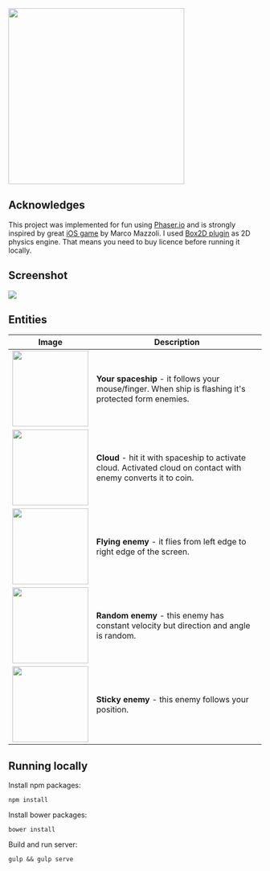 <img src="https://raw.githubusercontent.com/czajkovsky/spirit-js/master/readme/logo.png" width="350">

## Acknowledges
This project was implemented for fun using [Phaser.io](http://phaser.io/) and is strongly inspired by great [iOS game](https://itunes.apple.com/us/app/spirit/id354998923?mt=8) by Marco Mazzoli. I used [Box2D plugin](http://phaser.io/shop/plugins/box2d) as 2D physics engine. That means you need to buy licence before running it locally.

## Screenshot
<img src="https://raw.githubusercontent.com/czajkovsky/spirit-js/master/readme/screen.png">

## Entities
Image  | Description
--------------| -------------
<img src="https://raw.githubusercontent.com/czajkovsky/spirit-js/master/readme/rocket.png" width="151"> | **Your spaceship** - it follows your mouse/finger. When ship is flashing it's protected form enemies.
<img src="https://raw.githubusercontent.com/czajkovsky/spirit-js/master/readme/cloud.png" width="151"> | **Cloud** - hit it with spaceship to activate cloud. Activated cloud on contact with enemy converts it to coin.
<img src="https://raw.githubusercontent.com/czajkovsky/spirit-js/master/readme/enemy-flying.png" width="151"> | **Flying enemy** - it flies from left edge to right edge of the screen.
<img src="https://raw.githubusercontent.com/czajkovsky/spirit-js/master/readme/enemy-random.png" width="151"> | **Random enemy** - this enemy has constant velocity but direction and angle is random.
<img src="https://raw.githubusercontent.com/czajkovsky/spirit-js/master/readme/enemy-sticky.png" width="151"> | **Sticky enemy** - this enemy follows your position.

## Running locally
Install npm packages:
```
npm install
```
Install bower packages:
```
bower install
```
Build and run server:
```
gulp && gulp serve
```
